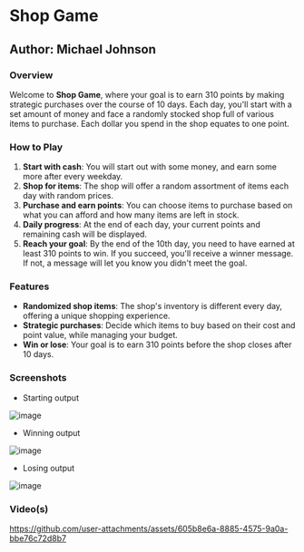 # Shop Game

## Author: Michael Johnson

### Overview

Welcome to **Shop Game**, where your goal is to earn 310 points by making strategic purchases over the course of 10 days. Each day, you'll start with a set amount of money and face a randomly stocked shop full of various items to purchase. Each dollar you spend in the shop equates to one point.

### How to Play

1. **Start with cash**: You will start out with some money, and earn some more after every weekday.
2. **Shop for items**: The shop will offer a random assortment of items each day with random prices.
3. **Purchase and earn points**: You can choose items to purchase based on what you can afford and how many items are left in stock.
4. **Daily progress**: At the end of each day, your current points and remaining cash will be displayed.
5. **Reach your goal**: By the end of the 10th day, you need to have earned at least 310 points to win. If you succeed, you'll receive a winner message. If not, a message will let you know you didn't meet the goal.

### Features

- **Randomized shop items**: The shop's inventory is different every day, offering a unique shopping experience.
- **Strategic purchases**: Decide which items to buy based on their cost and point value, while managing your budget.
- **Win or lose**: Your goal is to earn 310 points before the shop closes after 10 days.

### Screenshots

- Starting output
  
![image](https://github.com/user-attachments/assets/8299a405-c91b-49ad-8fc8-54da874e4b72)
- Winning output
  
![image](https://github.com/user-attachments/assets/820ff3cc-c811-4cab-b585-b8210bf9213d)
- Losing output
  
![image](https://github.com/user-attachments/assets/65d8734d-1afc-40a2-8830-c7876bb352e6)

### Video(s)

https://github.com/user-attachments/assets/605b8e6a-8885-4575-9a0a-bbe76c72d8b7


